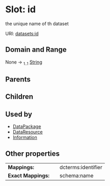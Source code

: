 
# Slot: id


the unique name of th dataset

URI: [datasets:id](https://w3id.org/linkml/reportid)


## Domain and Range

None &#8594;  <sub>1..1</sub> [String](types/String.md)

## Parents


## Children


## Used by

 * [DataPackage](DataPackage.md)
 * [DataResource](DataResource.md)
 * [Information](Information.md)

## Other properties

|  |  |  |
| --- | --- | --- |
| **Mappings:** | | dcterms:identifier |
| **Exact Mappings:** | | schema:name |

